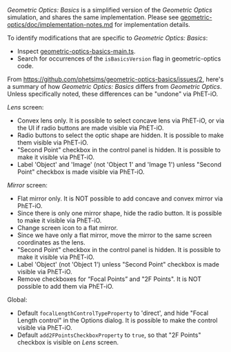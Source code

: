 _Geometric Optics: Basics_ is a simplified version of the _Geometric Optics_ simulation, and shares the same implementation.  Please see [geometric-optics/doc/implementation-notes.md](https://github.com/phetsims/geometric-optics/blob/master/doc/implementation-notes.md) for implementation details.

To identify modifications that are specific to _Geometric Optics: Basics_:

* Inspect [geometric-optics-basics-main.ts](https://github.com/phetsims/geometric-optics-basics/blob/master/js/geometric-optics-basics-main.ts).
* Search for occurrences of the `isBasicsVersion` flag in geometric-optics code.

From https://github.com/phetsims/geometric-optics-basics/issues/2, here's a summary of how _Geometric Optics: Basics_ differs from _Geometric Optics_. Unless specifically noted, these differences can be "undone" via PhET-iO.

_Lens_ screen:
* Convex lens only. It is possible to select concave lens via PhET-iO, or via the UI if radio buttons are made visible via PhET-iO.
* Radio buttons to select the optic shape are hidden. It is possible to make them visible via PhET-iO.
* "Second Point" checkbox in the control panel is hidden.  It is possible to make it visible via PhET-iO.
* Label 'Object' and 'Image' (not 'Object 1' and 'Image 1') unless "Second Point" checkbox is made visible via PhET-iO.

_Mirror_ screen:
* Flat mirror only. It is NOT possible to add concave and convex mirror via PhET-iO.
* Since there is only one mirror shape, hide the radio button. It is possible to make it visible via PhET-iO.
* Change screen icon to a flat mirror.
* Since we have only a flat mirror, move the mirror to the same screen coordinates as the lens.
* "Second Point" checkbox in the control panel is hidden.  It is possible to make it visible via PhET-iO. 
* Label 'Object' (not 'Object 1') unless "Second Point" checkbox is made visible via PhET-iO.
* Remove checkboxes for “Focal Points” and "2F Points". It is NOT possible to add them via PhET-iO.

Global:
* Default `focalLengthControlTypeProperty` to 'direct', and hide "Focal Length control" in the Options dialog. It is possible to make the control visible via PhET-iO. 
* Default `add2FPointsCheckboxProperty` to `true`, so that "2F Points" checkbox is visible on _Lens_ screen.
